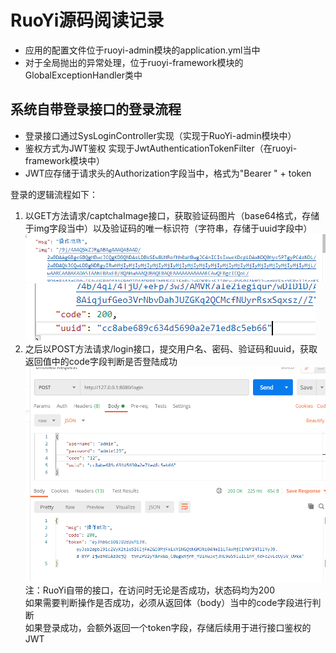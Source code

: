 # RuoYi源码阅读记录

+ 应用的配置文件位于ruoyi-admin模块的application.yml当中
+ 对于全局抛出的异常处理，位于ruoyi-framework模块的GlobalExceptionHandler类中


## 系统自带登录接口的登录流程
+ 登录接口通过SysLoginController实现（实现于RuoYi-admin模块中）
+ 鉴权方式为JWT鉴权 实现于JwtAuthenticationTokenFilter（在ruoyi-framework模块中）
+ JWT应存储于请求头的Authorization字段当中，格式为"Bearer " + token

登录的逻辑流程如下：
1. 以GET方法请求/captchaImage接口，获取验证码图片（base64格式，存储于img字段当中）以及验证码的唯一标识符（字符串，存储于uuid字段中）
![captchaImage1](images/验证码接口1.png)<br>
![captchaImage2](images/验证码接口2.png)<br>
2. 之后以POST方法请求/login接口，提交用户名、密码、验证码和uuid，获取返回值中的code字段判断是否登陆成功
![loginImage](images/登录接口.png)<br>
注：RuoYi自带的接口，在访问时无论是否成功，状态码均为200<br>
如果需要判断操作是否成功，必须从返回体（body）当中的code字段进行判断<br>
如果登录成功，会额外返回一个token字段，存储后续用于进行接口鉴权的JWT<br>
